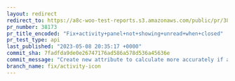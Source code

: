 ```yaml
---
layout: redirect
redirect_to: https://a8c-woo-test-reports.s3.amazonaws.com/public/pr/38173/api/index.html
pr_number: 38173
pr_title_encoded: "Fix+activity+panel+not+showing+unread+when+closed"
pr_test_type: api
last_published: "2023-05-08 20:35:17 +0000"
commit_sha: 7fadfda9de0e26747176ad586a578d536a45636e
commit_message: "Create new attribute to calculate more accurately if activity tab has…"
branch_name: fix/activity-icon
---
```

